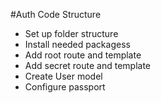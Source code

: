 #Auth Code Structure
* Set up folder structure
* Install needed packagess
* Add root route and template
* Add secret route and template
* Create User model
* Configure passport